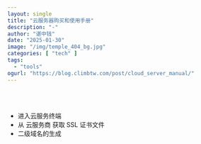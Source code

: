 ```yaml
---
layout: single
title: "云服务器购买和使用手册"
description: "-"
author: "谌中钱"
date: "2025-01-30"
image: "/img/temple_404_bg.jpg"
categories: [ "tech" ]
tags:
  - "tools"
ogurl: "https://blog.climbtw.com/post/cloud_server_manual/"
---
```


<br />
<br />

<!-- @import "[TOC]" {cmd="toc" depthFrom=1 depthTo=6} -->

<!-- code_chunk_output -->

<!-- /code_chunk_output -->

- 进入云服务终端
- 从 云服务商 获取 SSL 证书文件
- 二级域名的生成
